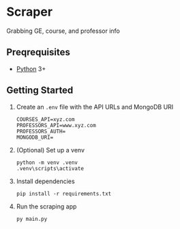 # Scraper

Grabbing GE, course, and professor info

## Preqrequisites

- [Python](https://www.python.org/) 3+

## Getting Started

1. Create an `.env` file with the API URLs and MongoDB URI

   ```
   COURSES_API=xyz.com
   PROFESSORS_API=www.xyz.com
   PROFESSORS_AUTH=
   MONGODB_URI=
   ```

2. (Optional) Set up a venv

   ```
   python -m venv .venv
   .venv\scripts\activate
   ```

3. Install dependencies

   ```
   pip install -r requirements.txt
   ```

4. Run the scraping app

   ```
   py main.py
   ```
